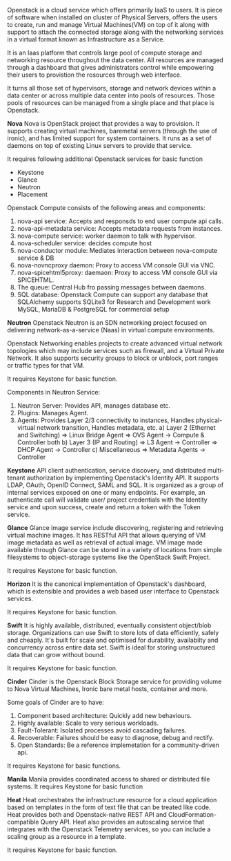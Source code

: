Openstack is a cloud service which offers primarily IaaS to users. It is piece of software when installed on cluster of Physical Servers, offers the users to create, run and manage Virtual Machines(VM) on top of it along with support to attach the connected storage along with the networking services in a virtual format known as Infrastructure as a Service.

It is an Iaas platform that controls large pool of compute storage and networking resource throughout the data center. All resources are managed through a dashboard that gives administrators control while empowering their users to provistion the rosources through web interface.

It turns all those set of hypervisors, storage and network devices within a data center or across multiple data center into pools of resources. Those pools of resources can be managed from a single place and that place is Openstack.

**Nova**
Nova is OpenStack project that provides a way to provision. It supports creating virtual machines, baremetal servers (through the use of ironic), and has limited support for system containers. It runs as a set of daemons on top of existing Linux servers to provide that service.

It requires following additional Openstack services for basic function

- Keystone
- Glance
- Neutron
- Placement

Openstack Compute consists of the following areas and components:
1. nova-api service: Accepts and responsds to end user compute api calls.
2. nova-api-metadata service: Accepts metadata requests from instances.
3. nova-compute service: worker daemon to talk with hypervisor.
4. nova-scheduler service: decides compute host
5. nova-conductor module: Mediates interaction between nova-compute service & DB
6. nova-novncproxy daemon: Proxy to access VM console GUI via VNC.
7. nova-spicehtml5proxy: daemaon: Proxy to access VM console GUI via SPICEHTML.
8. The queue: Central Hub fro passing messages between daemons.
9. SQL database: Openstack Compute can support any database that SQLAlchemy supports 
SQLite3 for Research and Development work
MySQL, MariaDB & PostgreSQL for commercial setup


**Neutron**
Openstack Neutron is an SDN networking project focused on delivering network-as-a-service (Naas) in virtual compute environments.

Openstack Networking enables projects to create advanced virtual network topologies which may include services such as firewall, and a Virtual Private Network. It also supports security groups to block or unblock, port ranges or traffic types for that VM.

It requires Keystone for basic function.

Components in Neutron Service:
1. Neutron Server: Provides API, manages database etc.
2. Plugins: Manages Agent.
3. Agents: Provides Layer 2/3 connectivity to instances, Handles physical-virtual network transition, Handles metadata, etc.
a) Layer 2 (Ethernet and Switching)
=> Linux Bridge Agent
=> OVS Agent -> Compute & Controller both
b) Layer 3 (IP and Routing)
=> L3 Agent -> Controller
=> DHCP Agent -> Controller
c) Miscellaneous
=> Metadata Agents -> Controller


**Keystone**
API client authentication, service discovery, and distributed multi-tenant authorization by implementing Openstack's Identity API. It supports LDAP, OAuth, OpenID Connect, SAML and SQL. It is organized as a group of internal services exposed on one or many endpoints. For example, an authenticate call will validate user/ project credentials with the Identity service and upon success, create and return a token with the Token service.

**Glance**
Glance image service include discovering, registering and retrieving virtual machine images. It has RESTful API that allows querying of VM image metadata as well as retrieval of actual image. VM image made available through Glance can be stored in a variety of locations from simple filesystems to object-storage systems like the OpenStack Swift Project.

It requires Keystone for basic function.

**Horizon**
It is the canonical implementation of Openstack's dashboard, which is extensible and provides a web based user interface to Openstack services.

It requires Keystone for basic function.

**Swift**
It is highly available, distributed, eventually consistent object/blob storage. Organizations can use Swift to store lots of data efficiently, safely and cheaply. It's built for scale and optimised for durability, availabilty and concurrency across entire data set. Swift is ideal for storing unstructured data that can grow without bound.

It requires Keystone for basic function.

**Cinder**
Cinder is the Openstack Block Storage service for providing volume to Nova Virtual Machines, Ironic bare metal hosts, container and more.

Some goals of Cinder are to have:
1) Component based architecture: Quickly add new behaviours.
2) Highly available: Scale to very serious workloads.
3) Fault-Tolerant: Isolated processes avoid cascading failures.
4) Recoverable: Failures should be easy to diagnose, debug and rectify.
5) Open Standards: Be a reference implemetation for a community-driven api.

It requires Keystone for basic functions.

**Manila**
Manila provides coordinated access to shared or distributed file systems.
It requires Keystone for basic function

**Heat**
Heat orchestrates the infrastructure resource for a cloud application based on templates in the form of text file that can be treated like code.
Heat provides both and Openstack-native REST API and CloudFormation-compatible Query API.
Heat also provides an autoscaling service that integrates with the Openstack Telemetry services, so you can include a scaling group as a resource in a template.

It requires Keystone for basic function.